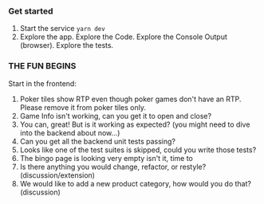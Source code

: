 ### Get started
1. Start the service `yarn dev`
2. Explore the app. Explore the Code. Explore the Console Output (browser). Explore the tests.

### THE FUN BEGINS
Start in the frontend:

1. Poker tiles show RTP even though poker games don't have an RTP. Please remove it from poker tiles only.
2. Game Info isn't working, can you get it to open and close?
3. You can, great! But is it working as expected? (you might need to dive into the backend about now...)
4. Can you get all the backend unit tests passing?
5. Looks like one of the test suites is skipped, could you write those tests?
6. The bingo page is looking very empty isn't it, time to
7. Is there anything you would change, refactor, or restyle? (discussion/extension)
8. We would like to add a new product category, how would you do that? (discussion)



